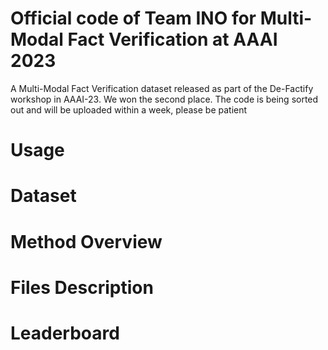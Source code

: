 # Official code of Team INO for Multi-Modal Fact Verification at AAAI 2023
A Multi-Modal Fact Verification dataset released as part of the De-Factify workshop in AAAI-23. We won the second place.
The code is being sorted out and will be uploaded within a week, please be patient
# Usage
# Dataset
# Method Overview
# Files Description
# Leaderboard

